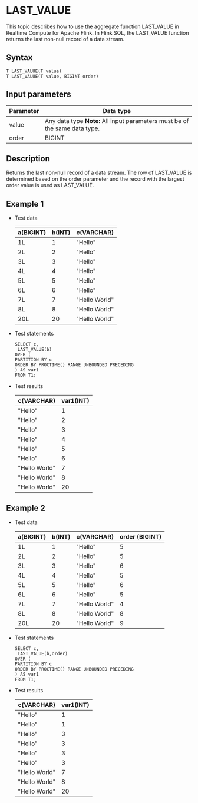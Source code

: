 # LAST\_VALUE

This topic describes how to use the aggregate function LAST\_VALUE in Realtime Compute for Apache Flink. In Flink SQL, the LAST\_VALUE function returns the last non-null record of a data stream.

## Syntax

```
T LAST_VALUE(T value)
T LAST_VALUE(T value, BIGINT order)
```

## Input parameters

|Parameter|Data type|
|---------|---------|
|value|Any data type **Note:** All input parameters must be of the same data type. |
|order|BIGINT|

## Description

Returns the last non-null record of a data stream. The row of LAST\_VALUE is determined based on the order parameter and the record with the largest order value is used as LAST\_VALUE.

## Example 1

-   Test data

    |a\(BIGINT\)|b\(INT\)|c\(VARCHAR\)|
    |-----------|--------|------------|
    |1L|1|"Hello"|
    |2L|2|"Hello"|
    |3L|3|"Hello"|
    |4L|4|"Hello"|
    |5L|5|"Hello"|
    |6L|6|"Hello"|
    |7L|7|"Hello World"|
    |8L|8|"Hello World"|
    |20L|20|"Hello World"|

-   Test statements

    ```
    SELECT c,
     LAST_VALUE(b)
    OVER (
    PARTITION BY c 
    ORDER BY PROCTIME() RANGE UNBOUNDED PRECEDING
    ) AS var1
    FROM T1;
    ```

-   Test results

    |c\(VARCHAR\)|var1\(INT\)|
    |------------|-----------|
    |"Hello"|1|
    |"Hello"|2|
    |"Hello"|3|
    |"Hello"|4|
    |"Hello"|5|
    |"Hello"|6|
    |"Hello World"|7|
    |"Hello World"|8|
    |"Hello World"|20|


## Example 2

-   Test data

    |a\(BIGINT\)|b\(INT\)|c\(VARCHAR\)|order \(BIGINT\)|
    |-----------|--------|------------|----------------|
    |1L|1|"Hello"|5|
    |2L|2|"Hello"|5|
    |3L|3|"Hello"|6|
    |4L|4|"Hello"|5|
    |5L|5|"Hello"|6|
    |6L|6|"Hello"|5|
    |7L|7|"Hello World"|4|
    |8L|8|"Hello World"|8|
    |20L|20|"Hello World"|9|

-   Test statements

    ```
    SELECT c,
     LAST_VALUE(b,order) 
    OVER (
    PARTITION BY c 
    ORDER BY PROCTIME() RANGE UNBOUNDED PRECEDING
    ) AS var1
    FROM T1;
    ```

-   Test results

    |c\(VARCHAR\)|var1\(INT\)|
    |------------|-----------|
    |"Hello"|1|
    |"Hello"|1|
    |"Hello"|3|
    |"Hello"|3|
    |"Hello"|3|
    |"Hello"|3|
    |"Hello World"|7|
    |"Hello World"|8|
    |"Hello World"|20|


